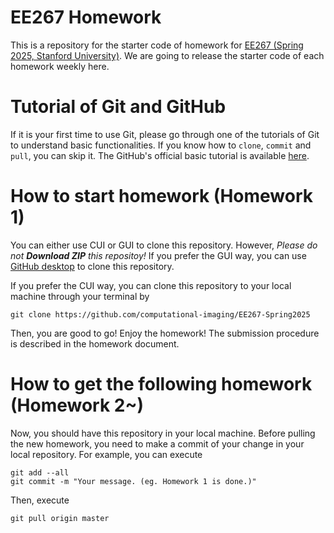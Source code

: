 # EE267 Homework
This is a repository for the starter code of homework for [EE267 (Spring 2025, Stanford University)](https://stanford.edu/class/ee267/). We are going to release the starter code of each homework weekly here.

# Tutorial of Git and GitHub
If it is your first time to use Git, please go through one of the tutorials of Git to understand basic functionalities. If you know how to `clone`, `commit` and `pull`, you can skip it. The GitHub's official basic tutorial is available [here](https://guides.github.com/activities/hello-world/).

# How to start homework (Homework 1)
You can either use CUI or GUI to clone this repository. However, *Please do not **Download ZIP** this repositoy!* If you prefer the GUI way, you can use [GitHub desktop](https://desktop.github.com/) to clone this repository.

If you prefer the CUI way, you can clone this repository to your local machine through your terminal by
```shell
git clone https://github.com/computational-imaging/EE267-Spring2025
```
Then, you are good to go! Enjoy the homework! The submission procedure is described in the homework document.

# How to get the following homework (Homework 2~)
Now, you should have this repository in your local machine. Before pulling the new homework, you need to make a commit of your change in your local repository.
For example, you can execute
```shell
git add --all
git commit -m "Your message. (eg. Homework 1 is done.)"
```
Then, execute
```shell
git pull origin master
```
